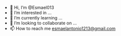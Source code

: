 - 👋 Hi, I’m @Esmael013
- 👀 I’m interested in ...
- 🌱 I’m currently learning ...
- 💞️ I’m looking to collaborate on ...
- 📫 How to reach me esmaelantonio1213@gmail.com

<!---
Esmael013/Esmael013 is a ✨ special ✨ repository because its `README.md` (this file) appears on your GitHub profile.
You can click the Preview link to take a look at your changes.
--->
